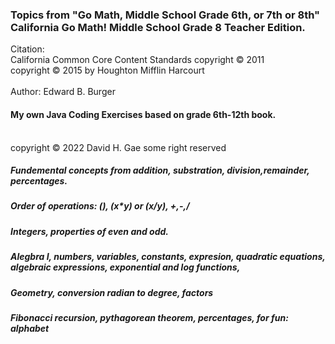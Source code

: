 ### Topics from "Go Math, Middle School Grade 6th, or 7th or 8th" 	California Go Math! Middle School Grade 8 Teacher Edition.

Citation: </br> California Common Core Content Standards copyright © 2011 </br>
         copyright © 2015 by Houghton Mifflin Harcourt </br>
         </br> Author: Edward B. Burger </br>
#### My own Java Coding Exercises based on grade 6th-12th book.
</br> copyright © 2022 David H. Gae some right reserved </br>


##### Fundemental concepts from addition, substration, division,remainder, percentages.


##### Order of operations: (), (x*y) or (x/y), +,-,/


##### Integers, properties of even and odd.


##### Alegbra I, numbers, variables, constants, expresion, quadratic equations, algebraic expressions, exponential and log functions, 

##### Geometry, conversion radian to degree, factors

##### Fibonacci recursion, pythagorean theorem, percentages, for fun: alphabet 




